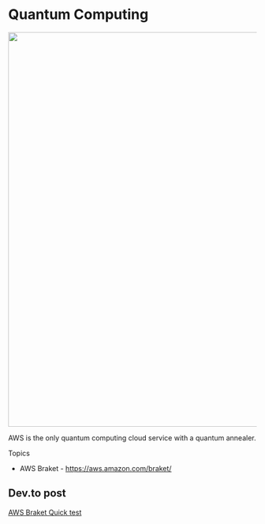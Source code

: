 # Quantum Computing

<img src="https://github.com/lynnlangit/Hello-AWS-Data-Services/blob/master/images/aws-braket-workflow.png" width=800>

AWS is the only quantum computing cloud service with a quantum annealer.

Topics
- AWS Braket - https://aws.amazon.com/braket/

## Dev.to post

[AWS Braket Quick test](https://dev.to/aws-heroes/aws-braket-trying-out-quantum-cloud-computing-35ad)
